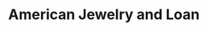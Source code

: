 ---
title: "American Jewelry and Loan"
url: /lincoln-park/american-jewelry-and-loan/
shop: pawnbroker
---